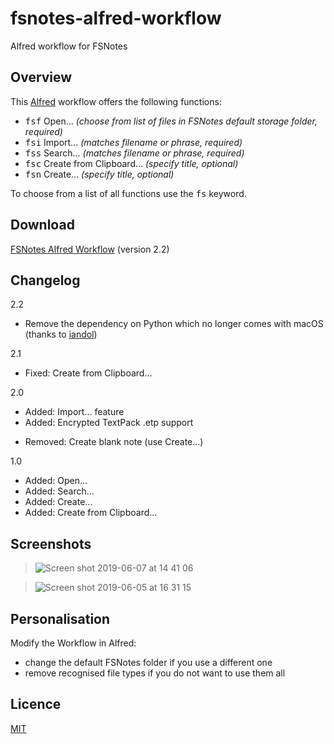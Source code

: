 # fsnotes-alfred-workflow
Alfred workflow for FSNotes

## Overview

This [Alfred](https://www.alfredapp.com) workflow offers the following functions:

- <kbd>fsf</kbd> Open... _(choose from list of files in FSNotes default storage folder, required)_
- <kbd>fsi</kbd> Import... _(matches filename or phrase, required)_
- <kbd>fss</kbd> Search... _(matches filename or phrase, required)_
- <kbd>fsc</kbd> Create from Clipboard... _(specify title, optional)_
- <kbd>fsn</kbd> Create... _(specify title, optional)_

To choose from a list of all functions use the <kbd>fs</kbd> keyword.

## Download
[FSNotes Alfred Workflow](https://github.com/glushchenko/fsnotes/files/10324668/FSNotes-AlfredWorkflow-22.zip)
(version 2.2)

## Changelog

2.2
+ Remove the dependency on Python which no longer comes with macOS (thanks to [iandol](https://github.com/iandol))

2.1
+ Fixed: Create from Clipboard...

2.0
+ Added: Import... feature
+ Added: Encrypted TextPack .etp support
- Removed: Create blank note (use Create...)

1.0
+ Added: Open...
+ Added: Search...
+ Added: Create...
+ Added: Create from Clipboard...

## Screenshots
> ![Screen shot 2019-06-07 at 14 41 06](https://user-images.githubusercontent.com/49612/59108347-956f9a00-8932-11e9-9026-1d34f44cdfb9.png)

> ![Screen shot 2019-06-05 at 16 31 15](https://user-images.githubusercontent.com/49612/58969319-6aa90880-87af-11e9-93e6-6900356d9a2c.png)

## Personalisation
Modify the Workflow in Alfred:
- change the default FSNotes folder if you use a different one
- remove recognised file types if you do not want to use them all

## Licence
[MIT](https://github.com/gingerbeardman/fsnotes-alfred-workflow/blob/main/LICENSE)
